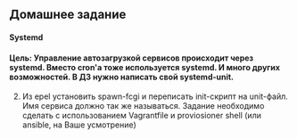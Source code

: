 ## Домашнее задание
#### Systemd
#### Цель: Управление автозагрузкой сервисов происходит через systemd. Вместо cron'а тоже используется systemd. И много других возможностей. В ДЗ нужно написать свой systemd-unit.

2. Из epel установить spawn-fcgi и переписать init-скрипт на unit-файл. Имя сервиса должно так же называться.
  Задание необходимо сделать с использованием Vagrantfile и proviosioner shell (или ansible, на Ваше усмотрение) 


